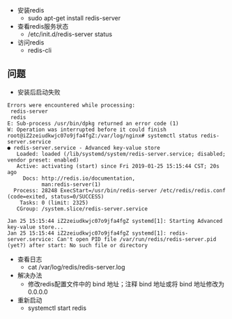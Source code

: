 + 安装redis
    + sudo apt-get install redis-server
+ 查看redis服务状态
    + /etc/init.d/redis-server status
+ 访问redis
    + redis-cli

## 问题
+ 安装后启动失败
~~~
Errors were encountered while processing:
 redis-server
 redis
E: Sub-process /usr/bin/dpkg returned an error code (1)
W: Operation was interrupted before it could finish
root@iZ2zeiudkwjc07o9jfa4fgZ:/var/log/nginx# systemctl status redis-server.service
● redis-server.service - Advanced key-value store
   Loaded: loaded (/lib/systemd/system/redis-server.service; disabled; vendor preset: enabled)
   Active: activating (start) since Fri 2019-01-25 15:15:44 CST; 20s ago
     Docs: http://redis.io/documentation,
           man:redis-server(1)
  Process: 28248 ExecStart=/usr/bin/redis-server /etc/redis/redis.conf (code=exited, status=0/SUCCESS)
    Tasks: 0 (limit: 2325)
   CGroup: /system.slice/redis-server.service

Jan 25 15:15:44 iZ2zeiudkwjc07o9jfa4fgZ systemd[1]: Starting Advanced key-value store...
Jan 25 15:15:44 iZ2zeiudkwjc07o9jfa4fgZ systemd[1]: redis-server.service: Can't open PID file /var/run/redis/redis-server.pid (yet?) after start: No such file or directory
~~~
 + 查看日志
    + cat /var/log/redis/redis-server.log
 + 解决办法
    + 修改redis配置文件中的 bind 地址；注释 bind 地址或将 bind 地址修改为 0.0.0.0
+ 重新启动
    + systemctl start redis